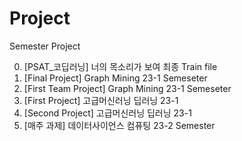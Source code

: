 # Project
Semester Project

0. [PSAT_코딥러닝] 너의 목소리가 보여 최종 Train file 
1. [Final Project] Graph Mining 23-1 Semeseter
2. [First Team Project] Graph Mining 23-1 Semeseter
3. [First Project] 고급머신러닝 딥러닝 23-1
4. [Second Project] 고급머신러닝 딥러닝 23-1
5. [매주 과제] 데이터사이언스 컴퓨팅 23-2 Semester
